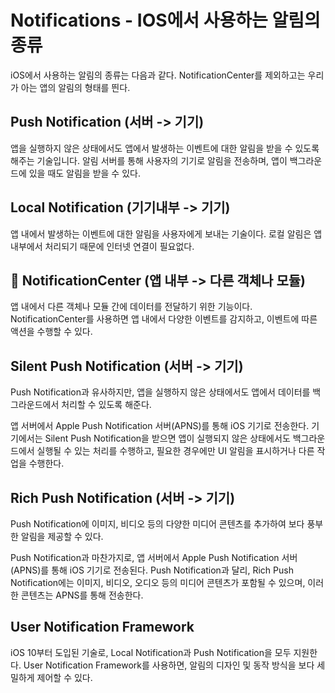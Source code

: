 # Notifications - IOS에서 사용하는 알림의 종류
iOS에서 사용하는 알림의 종류는 다음과 같다.
NotificationCenter를 제외하고는 우리가 아는 앱의 알림의 형태를 띈다.


## Push Notification (서버 -> 기기)
앱을 실행하지 않은 상태에서도 앱에서 발생하는 이벤트에 대한 알림을 받을 수 있도록 해주는 기술입니다. 알림 서버를 통해 사용자의 기기로 알림을 전송하며, 앱이 백그라운드에 있을 때도 알림을 받을 수 있다.

## Local Notification (기기내부 -> 기기)
앱 내에서 발생하는 이벤트에 대한 알림을 사용자에게 보내는 기술이다. 로컬 알림은 앱 내부에서 처리되기 때문에 인터넷 연결이 필요없다.

## 🍊 NotificationCenter (앱 내부 -> 다른 객체나 모듈)
앱 내에서 다른 객체나 모듈 간에 데이터를 전달하기 위한 기능이다. NotificationCenter를 사용하면 앱 내에서 다양한 이벤트를 감지하고, 이벤트에 따른 액션을 수행할 수 있다.

## Silent Push Notification  (서버 -> 기기)
Push Notification과 유사하지만, 앱을 실행하지 않은 상태에서도 앱에서 데이터를 백그라운드에서 처리할 수 있도록 해준다.

앱 서버에서 Apple Push Notification 서버(APNS)를 통해 iOS 기기로 전송한다. 기기에서는 Silent Push Notification을 받으면 앱이 실행되지 않은 상태에서도 백그라운드에서 실행될 수 있는 처리를 수행하고, 필요한 경우에만 UI 알림을 표시하거나 다른 작업을 수행한다.

## Rich Push Notification (서버 -> 기기)
Push Notification에 이미지, 비디오 등의 다양한 미디어 콘텐츠를 추가하여 보다 풍부한 알림을 제공할 수 있다.

Push Notification과 마찬가지로, 앱 서버에서 Apple Push Notification 서버(APNS)를 통해 iOS 기기로 전송된다. Push Notification과 달리, Rich Push Notification에는 이미지, 비디오, 오디오 등의 미디어 콘텐츠가 포함될 수 있으며, 이러한 콘텐츠는 APNS를 통해 전송한다.



## User Notification Framework
iOS 10부터 도입된 기술로, Local Notification과 Push Notification을 모두 지원한다. User Notification Framework를 사용하면, 알림의 디자인 및 동작 방식을 보다 세밀하게 제어할 수 있다.
